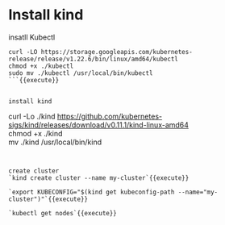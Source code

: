 # Install kind

insatll Kubectl  

```
curl -LO https://storage.googleapis.com/kubernetes-release/release/v1.22.6/bin/linux/amd64/kubectl
chmod +x ./kubectl
sudo mv ./kubectl /usr/local/bin/kubectl
```{{execute}}


install kind
```
curl -Lo ./kind https://github.com/kubernetes-sigs/kind/releases/download/v0.11.1/kind-linux-amd64  
chmod +x ./kind  
mv ./kind /usr/local/bin/kind
```{{execute}}  


create cluster  
`kind create cluster --name my-cluster`{{execute}}

`export KUBECONFIG="$(kind get kubeconfig-path --name="my-cluster")"`{{execute}}

`kubectl get nodes`{{execute}}
